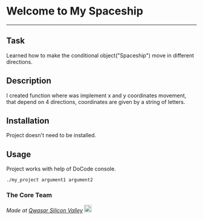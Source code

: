 # Welcome to My Spaceship
***

## Task
Learned how to make the conditional object("Spaceship") move in different directions.

## Description
I created function where was implement x and y coordinates movement, that depend on 4 directions, coordinates are given by a string of letters.

## Installation
Project doesn't need to be installed.

## Usage
Project works with help of DoCode console.
```
./my_project argument1 argument2
```

### The Core Team


<span><i>Made at <a href='https://qwasar.io'>Qwasar Silicon Valley</a></i></span>
<span><img alt='Qwasar Silicon Valley Logo' src='https://storage.googleapis.com/qwasar-public/qwasar-logo_50x50.png' width='20px'></span>
